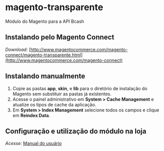 # magento-transparente
Módulo do Magento para a API Bcash


## Instalando pelo Magento Connect

   *Download:* [http://www.magentocommerce.com/magento-connect/magento-transparente.html](http://www.magentocommerce.com/magento-connect)

## Instalando manualmente

1. Copie as pastas **app**, **skin**, e **lib** para o diretório de instalação do Magento sem substituir as pastas já existentes.
2. Acesse o painel administrativo em **System > Cache Management** e atualize os tipos de cache da aplicação.
3. Em **System > Index Management** selecione todos os campos e clique em **Reindex Data**.


## Configuração e utilização do módulo na loja

   *Acesse:* [Manual do usuário](http://bcash.com.br/para-quem-vende)
